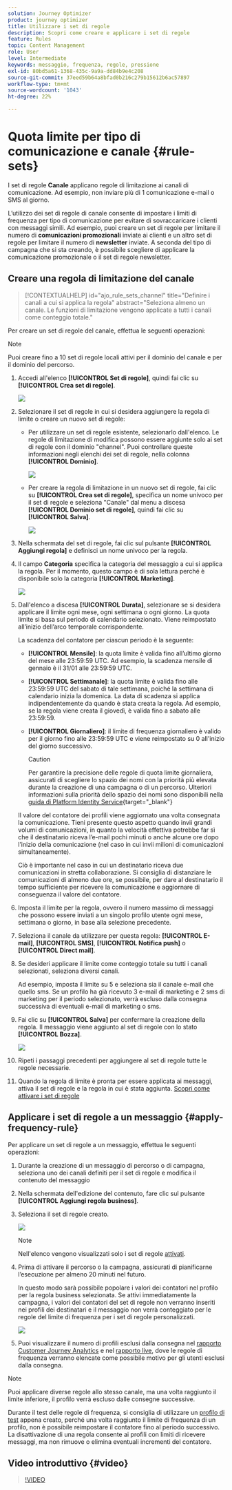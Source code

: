 ```yaml
---
solution: Journey Optimizer
product: journey optimizer
title: Utilizzare i set di regole
description: Scopri come creare e applicare i set di regole
feature: Rules
topic: Content Management
role: User
level: Intermediate
keywords: messaggio, frequenza, regole, pressione
exl-id: 80bd5a61-1368-435c-9a9a-dd84b9e4c208
source-git-commit: 37eed59b64a8bfad0b216c279b15612b6ac57897
workflow-type: tm+mt
source-wordcount: '1043'
ht-degree: 22%

---
```


# Quota limite per tipo di comunicazione e canale {#rule-sets}

I set di regole **Canale** applicano regole di limitazione ai canali di comunicazione. Ad esempio, non inviare più di 1 comunicazione e-mail o SMS al giorno.

L’utilizzo dei set di regole di canale consente di impostare i limiti di frequenza per tipo di comunicazione per evitare di sovraccaricare i clienti con messaggi simili. Ad esempio, puoi creare un set di regole per limitare il numero di **comunicazioni promozionali** inviate ai clienti e un altro set di regole per limitare il numero di **newsletter** inviate. A seconda del tipo di campagna che si sta creando, è possibile scegliere di applicare la comunicazione promozionale o il set di regole newsletter.

## Creare una regola di limitazione del canale

>[!CONTEXTUALHELP]
>id="ajo_rule_sets_channel"
>title="Definire i canali a cui si applica la regola"
>abstract="Seleziona almeno un canale. Le funzioni di limitazione vengono applicate a tutti i canali come conteggio totale."

Per creare un set di regole del canale, effettua le seguenti operazioni:

>[!NOTE]
>
>Puoi creare fino a 10 set di regole locali attivi per il dominio del canale e per il dominio del percorso.

1. Accedi all&#39;elenco **[!UICONTROL Set di regole]**, quindi fai clic su **[!UICONTROL Crea set di regole]**.

   ![](assets/rule-sets-create-button.png)

1. Selezionare il set di regole in cui si desidera aggiungere la regola di limite o creare un nuovo set di regole:

   * Per utilizzare un set di regole esistente, selezionarlo dall&#39;elenco. Le regole di limitazione di modifica possono essere aggiunte solo ai set di regole con il dominio &quot;channel&quot;. Puoi controllare queste informazioni negli elenchi dei set di regole, nella colonna **[!UICONTROL Dominio]**.

     ![](assets/journey-capping-list.png)

   * Per creare la regola di limitazione in un nuovo set di regole, fai clic su **[!UICONTROL Crea set di regole]**, specifica un nome univoco per il set di regole e seleziona &quot;Canale&quot; dal menu a discesa **[!UICONTROL Dominio set di regole]**, quindi fai clic su **[!UICONTROL Salva]**.

     ![](assets/rule-sets-create.png)

1. Nella schermata del set di regole, fai clic sul pulsante **[!UICONTROL Aggiungi regola]** e definisci un nome univoco per la regola.

1. Il campo **Categoria** specifica la categoria del messaggio a cui si applica la regola. Per il momento, questo campo è di sola lettura perché è disponibile solo la categoria **[!UICONTROL Marketing]**.

   ![](assets/rule-set-channels.png)

1. Dall&#39;elenco a discesa **[!UICONTROL Durata]**, selezionare se si desidera applicare il limite ogni mese, ogni settimana o ogni giorno. La quota limite si basa sul periodo di calendario selezionato. Viene reimpostato all’inizio dell’arco temporale corrispondente.

   La scadenza del contatore per ciascun periodo è la seguente:

   * **[!UICONTROL Mensile]**: la quota limite è valida fino all’ultimo giorno del mese alle 23:59:59 UTC. Ad esempio, la scadenza mensile di gennaio è il 31/01 alle 23:59:59 UTC.

   * **[!UICONTROL Settimanale]**: la quota limite è valida fino alle 23:59:59 UTC del sabato di tale settimana, poiché la settimana di calendario inizia la domenica. La data di scadenza si applica indipendentemente da quando è stata creata la regola. Ad esempio, se la regola viene creata il giovedì, è valida fino a sabato alle 23:59:59.

   * **[!UICONTROL Giornaliero]**: il limite di frequenza giornaliero è valido per il giorno fino alle 23:59:59 UTC e viene reimpostato su 0 all&#39;inizio del giorno successivo.

     >[!CAUTION]
     > 
     >Per garantire la precisione delle regole di quota limite giornaliera, assicurati di scegliere lo spazio dei nomi con la priorità più elevata durante la creazione di una campagna o di un percorso. Ulteriori informazioni sulla priorità dello spazio dei nomi sono disponibili nella [guida di Platform Identity Service](https://experienceleague.adobe.com/it/docs/experience-platform/identity/features/identity-graph-linking-rules/namespace-priority){target="_blank"}

   Il valore del contatore dei profili viene aggiornato una volta consegnata la comunicazione. Tieni presente questo aspetto quando invii grandi volumi di comunicazioni, in quanto la velocità effettiva potrebbe far sì che il destinatario riceva l’e-mail pochi minuti o anche alcune ore dopo l’inizio della comunicazione (nel caso in cui invii milioni di comunicazioni simultaneamente).

   Ciò è importante nel caso in cui un destinatario riceva due comunicazioni in stretta collaborazione. Si consiglia di distanziare le comunicazioni di almeno due ore, se possibile, per dare al destinatario il tempo sufficiente per ricevere la comunicazione e aggiornare di conseguenza il valore del contatore.

1. Imposta il limite per la regola, ovvero il numero massimo di messaggi che possono essere inviati a un singolo profilo utente ogni mese, settimana o giorno, in base alla selezione precedente.

1. Seleziona il canale da utilizzare per questa regola: **[!UICONTROL E-mail]**, **[!UICONTROL SMS]**, **[!UICONTROL Notifica push]** o **[!UICONTROL Direct mail]**.

1. Se desideri applicare il limite come conteggio totale su tutti i canali selezionati, seleziona diversi canali.

   Ad esempio, imposta il limite su 5 e seleziona sia il canale e-mail che quello sms. Se un profilo ha già ricevuto 3 e-mail di marketing e 2 sms di marketing per il periodo selezionato, verrà escluso dalla consegna successiva di eventuali e-mail di marketing o sms.

1. Fai clic su **[!UICONTROL Salva]** per confermare la creazione della regola. Il messaggio viene aggiunto al set di regole con lo stato **[!UICONTROL Bozza]**.

   ![](assets/rule-set-rule-created.png)

1. Ripeti i passaggi precedenti per aggiungere al set di regole tutte le regole necessarie.

1. Quando la regola di limite è pronta per essere applicata ai messaggi, attiva il set di regole e la regola in cui è stata aggiunta. [Scopri come attivare i set di regole](../conflict-prioritization/rule-sets.md#create)

## Applicare i set di regole a un messaggio {#apply-frequency-rule}

Per applicare un set di regole a un messaggio, effettua le seguenti operazioni:

1. Durante la creazione di un messaggio di percorso o di campagna, seleziona uno dei canali definiti per il set di regole e modifica il contenuto del messaggio

1. Nella schermata dell&#39;edizione del contenuto, fare clic sul pulsante **[!UICONTROL Aggiungi regola business]**.

1. Seleziona il set di regole creato.

   ![](assets/rule-set-campaign-add-rule-button.png)

   >[!NOTE]
   >
   >Nell&#39;elenco vengono visualizzati solo i set di regole [attivati](#activate-rule).

   <!--Messages where the category selected is **[!UICONTROL Transactional]** will not be evaluated against business rules.-->

1. Prima di attivare il percorso o la campagna, assicurati di pianificarne l’esecuzione per almeno 20 minuti nel futuro.

   In questo modo sarà possibile popolare i valori dei contatori nel profilo per la regola business selezionata. Se attivi immediatamente la campagna, i valori dei contatori del set di regole non verranno inseriti nei profili dei destinatari e il messaggio non verrà conteggiato per le regole del limite di frequenza per i set di regole personalizzati.

   ![](assets/rule-set-schedule-campaign.png)

1. Puoi visualizzare il numero di profili esclusi dalla consegna nel [rapporto Customer Journey Analytics](../reports/report-gs-cja.md) e nel [rapporto live](../reports/live-report.md), dove le regole di frequenza verranno elencate come possibile motivo per gli utenti esclusi dalla consegna.

>[!NOTE]
>
>Puoi applicare diverse regole allo stesso canale, ma una volta raggiunto il limite inferiore, il profilo verrà escluso dalle consegne successive.

Durante il test delle regole di frequenza, si consiglia di utilizzare un [profilo di test](../audience/creating-test-profiles.md) appena creato, perché una volta raggiunto il limite di frequenza di un profilo, non è possibile reimpostare il contatore fino al periodo successivo. La disattivazione di una regola consente ai profili con limiti di ricevere messaggi, ma non rimuove o elimina eventuali incrementi del contatore.

<!--
## Example: combine several rules {#frequency-rule-example}

You can combine several message frequency rules, such as described in the example below.

1. [Create a rule](#create-new-rule) called *Overall Marketing Capping*:

   * Select all channels.
   * Set capping to 12 monthly.

   ![](assets/message-rules-ex-overall-cap.png)

1. To further restrict the number of marketing-based push notifications that a user is sent, create a second rule called *Push Marketing Cap*:

   * Select Push channel.
   * Set capping to 4 monthly.

   ![](assets/message-rules-ex-push-cap.png)

1. Save and [activate](#activate-rule) the rule.

1. [Create a message](../building-journeys/journeys-message.md) for every channel you want to communicate through and select the **[!UICONTROL Marketing]** category for each message. [Learn how to apply a frequency rule](#apply-frequency-rule)

   ![](assets/journey-message-category.png)

In this scenario, an individual profile:
* can receive up to 12 marketing messages per month;
* but will be excluded from marketing push notifications after they have received 4 push notifications.-->

## Video introduttivo {#video}

>[!VIDEO](https://video.tv.adobe.com/v/3435531?quality=12)
